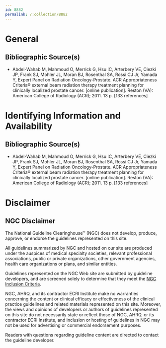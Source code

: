```yaml
---
id: 8882
permalink: /:collection/8882
---
```


# General

## Bibliographic Source(s)

- Abdel-Wahab M, Mahmoud O, Merrick G, Hsu IC, Arterbery VE, Ciezki JP, Frank SJ, Mohler JL, Moran BJ, Rosenthal SA, Rossi CJ Jr, Yamada Y, Expert Panel on Radiation Oncology-Prostate. ACR Appropriateness Criteria® external beam radiation therapy treatment planning for clinically localized prostate cancer. [online publication]. Reston (VA): American College of Radiology (ACR); 2011. 13 p. [133 references]

# Identifying Information and Availability

## Bibliographic Source(s)

- Abdel-Wahab M, Mahmoud O, Merrick G, Hsu IC, Arterbery VE, Ciezki JP, Frank SJ, Mohler JL, Moran BJ, Rosenthal SA, Rossi CJ Jr, Yamada Y, Expert Panel on Radiation Oncology-Prostate. ACR Appropriateness Criteria® external beam radiation therapy treatment planning for clinically localized prostate cancer. [online publication]. Reston (VA): American College of Radiology (ACR); 2011. 13 p. [133 references]

# Disclaimer

## NGC Disclaimer

The National Guideline Clearinghouse™ (NGC) does not develop, produce, approve, or endorse the guidelines represented on this site.

All guidelines summarized by NGC and hosted on our site are produced under the auspices of medical specialty societies, relevant professional associations, public or private organizations, other government agencies, health care organizations or plans, and similar entities.

Guidelines represented on the NGC Web site are submitted by guideline developers, and are screened solely to determine that they meet the [NGC Inclusion Criteria](/help-and-about/summaries/inclusion-criteria).

NGC, AHRQ, and its contractor ECRI Institute make no warranties concerning the content or clinical efficacy or effectiveness of the clinical practice guidelines and related materials represented on this site. Moreover, the views and opinions of developers or authors of guidelines represented on this site do not necessarily state or reflect those of NGC, AHRQ, or its contractor ECRI Institute, and inclusion or hosting of guidelines in NGC may not be used for advertising or commercial endorsement purposes.

Readers with questions regarding guideline content are directed to contact the guideline developer.

